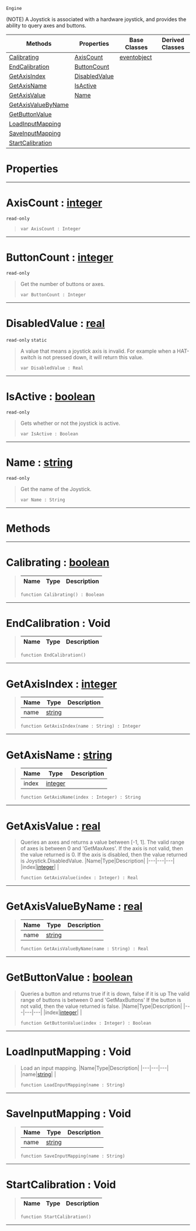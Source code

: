  `Engine`

(NOTE) A Joystick is associated with a hardware joystick, and provides the ability to query axes and buttons.

|Methods|Properties|Base Classes|Derived Classes|
|---|---|---|---|
|[ Calibrating](https://github.com/ZilchEngine/ZilchDocs/blob/master/code_reference/class_reference/joystick.markdown#calibrating-zilch-engine)|[ AxisCount](https://github.com/ZilchEngine/ZilchDocs/blob/master/code_reference/class_reference/joystick.markdown#axiscount-zilch-engine-do)|[eventobject](https://github.com/ZilchEngine/ZilchDocs/blob/master/code_reference/class_reference/eventobject.markdown)| |
|[ EndCalibration](https://github.com/ZilchEngine/ZilchDocs/blob/master/code_reference/class_reference/joystick.markdown#endcalibration-void)|[ ButtonCount](https://github.com/ZilchEngine/ZilchDocs/blob/master/code_reference/class_reference/joystick.markdown#buttoncount-zilch-engine)| | |
|[ GetAxisIndex](https://github.com/ZilchEngine/ZilchDocs/blob/master/code_reference/class_reference/joystick.markdown#getaxisindex-zilch-engine)|[ DisabledValue](https://github.com/ZilchEngine/ZilchDocs/blob/master/code_reference/class_reference/joystick.markdown#disabledvalue-zilch-engin)| | |
|[ GetAxisName](https://github.com/ZilchEngine/ZilchDocs/blob/master/code_reference/class_reference/joystick.markdown#getaxisname-zilch-engine)|[ IsActive](https://github.com/ZilchEngine/ZilchDocs/blob/master/code_reference/class_reference/joystick.markdown#isactive-zilch-engine-doc)| | |
|[ GetAxisValue](https://github.com/ZilchEngine/ZilchDocs/blob/master/code_reference/class_reference/joystick.markdown#getaxisvalue-zilch-engine)|[ Name](https://github.com/ZilchEngine/ZilchDocs/blob/master/code_reference/class_reference/joystick.markdown#name-zilch-engine-documen)| | |
|[ GetAxisValueByName](https://github.com/ZilchEngine/ZilchDocs/blob/master/code_reference/class_reference/joystick.markdown#getaxisvaluebyname-zero)| | | |
|[ GetButtonValue](https://github.com/ZilchEngine/ZilchDocs/blob/master/code_reference/class_reference/joystick.markdown#getbuttonvalue-zilch-engi)| | | |
|[ LoadInputMapping](https://github.com/ZilchEngine/ZilchDocs/blob/master/code_reference/class_reference/joystick.markdown#loadinputmapping-void)| | | |
|[ SaveInputMapping](https://github.com/ZilchEngine/ZilchDocs/blob/master/code_reference/class_reference/joystick.markdown#saveinputmapping-void)| | | |
|[ StartCalibration](https://github.com/ZilchEngine/ZilchDocs/blob/master/code_reference/class_reference/joystick.markdown#startcalibration-void)| | | |


 #  Properties


---  
 #  AxisCount : [integer](https://github.com/ZilchEngine/ZilchDocs/blob/master/code_reference/nada_base_types/integer.markdown)

 `read-only`

> 
> ``` lang=cpp, name=Nada
> var AxisCount : Integer


---  
 #  ButtonCount : [integer](https://github.com/ZilchEngine/ZilchDocs/blob/master/code_reference/nada_base_types/integer.markdown)

 `read-only`

> Get the number of buttons or axes.
> ``` lang=cpp, name=Nada
> var ButtonCount : Integer


---  
 #  DisabledValue : [real](https://github.com/ZilchEngine/ZilchDocs/blob/master/code_reference/nada_base_types/real.markdown)

 `read-only` `static`

> A value that means a joystick axis is invalid. For example when a HAT-switch is not pressed down, it will return this value.
> ``` lang=cpp, name=Nada
> var DisabledValue : Real


---  
 #  IsActive : [boolean](https://github.com/ZilchEngine/ZilchDocs/blob/master/code_reference/nada_base_types/boolean.markdown)

 `read-only`

> Gets whether or not the joystick is active.
> ``` lang=cpp, name=Nada
> var IsActive : Boolean


---  
 #  Name : [string](https://github.com/ZilchEngine/ZilchDocs/blob/master/code_reference/nada_base_types/string.markdown)

 `read-only`

> Get the name of the Joystick.
> ``` lang=cpp, name=Nada
> var Name : String


---  
 #  Methods


---  
 #  Calibrating : [boolean](https://github.com/ZilchEngine/ZilchDocs/blob/master/code_reference/nada_base_types/boolean.markdown)

> 
> |Name|Type|Description|
> |---|---|---|
> ``` lang=cpp, name=Nada
> function Calibrating() : Boolean
> ``` 


---  
 #  EndCalibration : Void

> 
> |Name|Type|Description|
> |---|---|---|
> ``` lang=cpp, name=Nada
> function EndCalibration()
> ``` 


---  
 #  GetAxisIndex : [integer](https://github.com/ZilchEngine/ZilchDocs/blob/master/code_reference/nada_base_types/integer.markdown)

> 
> |Name|Type|Description|
> |---|---|---|
> |name|[string](https://github.com/ZilchEngine/ZilchDocs/blob/master/code_reference/nada_base_types/string.markdown)| |
> ``` lang=cpp, name=Nada
> function GetAxisIndex(name : String) : Integer
> ``` 


---  
 #  GetAxisName : [string](https://github.com/ZilchEngine/ZilchDocs/blob/master/code_reference/nada_base_types/string.markdown)

> 
> |Name|Type|Description|
> |---|---|---|
> |index|[integer](https://github.com/ZilchEngine/ZilchDocs/blob/master/code_reference/nada_base_types/integer.markdown)| |
> ``` lang=cpp, name=Nada
> function GetAxisName(index : Integer) : String
> ``` 


---  
 #  GetAxisValue : [real](https://github.com/ZilchEngine/ZilchDocs/blob/master/code_reference/nada_base_types/real.markdown)

> Queries an axes and returns a value between [-1, 1]. The valid range of axes is between 0 and 'GetMaxAxes'. If the axis is not valid, then the value returned is 0. If the axis is disabled, then the value returned is Joystick.DisabledValue.
> |Name|Type|Description|
> |---|---|---|
> |index|[integer](https://github.com/ZilchEngine/ZilchDocs/blob/master/code_reference/nada_base_types/integer.markdown)| |
> ``` lang=cpp, name=Nada
> function GetAxisValue(index : Integer) : Real
> ``` 


---  
 #  GetAxisValueByName : [real](https://github.com/ZilchEngine/ZilchDocs/blob/master/code_reference/nada_base_types/real.markdown)

> 
> |Name|Type|Description|
> |---|---|---|
> |name|[string](https://github.com/ZilchEngine/ZilchDocs/blob/master/code_reference/nada_base_types/string.markdown)| |
> ``` lang=cpp, name=Nada
> function GetAxisValueByName(name : String) : Real
> ``` 


---  
 #  GetButtonValue : [boolean](https://github.com/ZilchEngine/ZilchDocs/blob/master/code_reference/nada_base_types/boolean.markdown)

> Queries a button and returns true if it is down, false if it is up The valid range of buttons is between 0 and 'GetMaxButtons' If the button is not valid, then the value returned is false.
> |Name|Type|Description|
> |---|---|---|
> |index|[integer](https://github.com/ZilchEngine/ZilchDocs/blob/master/code_reference/nada_base_types/integer.markdown)| |
> ``` lang=cpp, name=Nada
> function GetButtonValue(index : Integer) : Boolean
> ``` 


---  
 #  LoadInputMapping : Void

> Load an input mapping.
> |Name|Type|Description|
> |---|---|---|
> |name|[string](https://github.com/ZilchEngine/ZilchDocs/blob/master/code_reference/nada_base_types/string.markdown)| |
> ``` lang=cpp, name=Nada
> function LoadInputMapping(name : String)
> ``` 


---  
 #  SaveInputMapping : Void

> 
> |Name|Type|Description|
> |---|---|---|
> |name|[string](https://github.com/ZilchEngine/ZilchDocs/blob/master/code_reference/nada_base_types/string.markdown)| |
> ``` lang=cpp, name=Nada
> function SaveInputMapping(name : String)
> ``` 


---  
 #  StartCalibration : Void

> 
> |Name|Type|Description|
> |---|---|---|
> ``` lang=cpp, name=Nada
> function StartCalibration()
> ``` 


---  
 

 